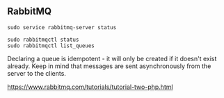 RabbitMQ
-

````
sudo service rabbitmq-server status

sudo rabbitmqctl status
sudo rabbitmqctl list_queues
````

Declaring a queue is idempotent - it will only be created if it doesn't exist already.
Keep in mind that messages are sent asynchronously from the server to the clients.

https://www.rabbitmq.com/tutorials/tutorial-two-php.html
